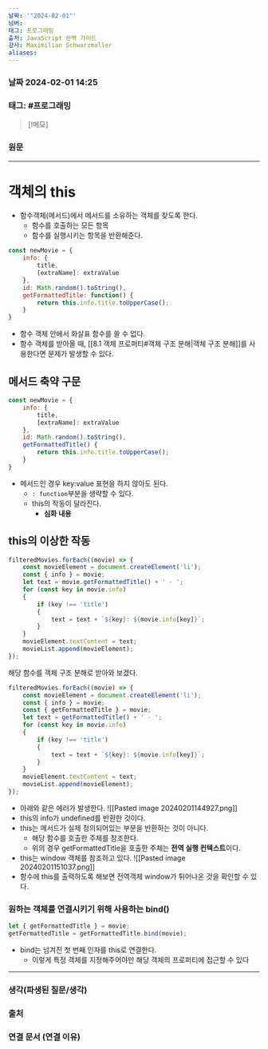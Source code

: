 ```yaml
---
날짜: '"2024-02-01"'
넘버: 
태그: 프로그래밍
출처: JavaScript 완벽 가이드
강사: Maximilian Schwarzmuller
aliases:
---
```

### 날짜  2024-02-01 14:25

### 태그: #프로그래밍 

>[!메모]
>

### 원문
---
# 객체의 this
- 함수객체(메서드)에서 메서드를 소유하는 객체를 찾도록 한다.
	- 함수를 호출하는 모든 항목
	- 함수를 실행시키는 항목을 반환해준다.
```js
const newMovie = {
	info: {
		title,
		[extraName]: extraValue
	},
	id: Math.random().toString(),
	getFormattedTitle: function() {
		return this.info.title.toUpperCase();
	}
}
```
- 함수 객체 안에서 화살표 함수를 쓸 수 없다.
- 함수 객체를 받아올 때, [[8.1 객체 프로퍼티#객체 구조 분해|객체 구조 분해]]를 사용한다면 문제가 발생할 수 있다.
## 메서드 축약 구문
```js
const newMovie = {
	info: {
		title,
		[extraName]: extraValue
	},
	id: Math.random().toString(),
	getFormattedTitle() {
		return this.info.title.toUpperCase();
	}
}
```
- 메서드인 경우 key:value 표현을 하지 않아도 된다.
	- `: function`부분을 생략할 수 있다.
	- this의 작동이 달라진다. 
		- **심화 내용**
## this의 이상한 작동
```js
filteredMovies.forEach((movie) => {
	const movieElement = document.createElement('li');
	const { info } = movie;
	let text = movie.getFormattedTitle() + ' - ';
	for (const key in movie.info)
	{
		if (key !== 'title')
		{
			text = text + `${key}: ${movie.info[key]}`;
		}
	}
	movieElement.textContent = text;
	movieList.append(movieElement);
});
```
해당 함수를 객체 구조 분해로 받아와 보겠다.
```js
filteredMovies.forEach((movie) => {
	const movieElement = document.createElement('li');
	const { info } = movie;
	const { getFormattedTitle } = movie;
	let text = getFormattedTitle() + ' - ';
	for (const key in movie.info)
	{
		if (key !== 'title')
		{
			text = text + `${key}: ${movie.info[key]}`;
		}
	}
	movieElement.textContent = text;
	movieList.append(movieElement);
});
```
- 아래와 같은 에러가 발생한다.
![[Pasted image 20240201144927.png]]
- this의 info가 undefined를 반환한 것이다.
- this는 메서드가 실제 정의되어있는 부분을 반환하는 것이 아니다.
	- 해당 함수를 호출한 주체를 참조한다.
	- 위의 경우 getFormattedTitle을 호출한 주체는 **전역 실행 컨텍스트**이다.
- this는 window 객체를 참조하고 있다.
![[Pasted image 20240201151037.png]]
- 함수에 this를 출력하도록 해보면 전역객체 window가 튀어나온 것을 확인할 수 있다.
### 원하는 객체를 연결시키기 위해 사용하는 bind()
```js
let { getFormattedTitle } = movie;
getFormattedTitle = getFormattedTitle.bind(movie);
```
- bind는 넘겨진 첫 번째 인자를 this로 연결한다.
	- 이렇게 특정 객체를 지정해주어야만 해당 객체의 프로퍼티에 접근할 수 있다

---
### 생각(파생된 질문/생각)

### 출처

### 연결 문서 (연결 이유)
